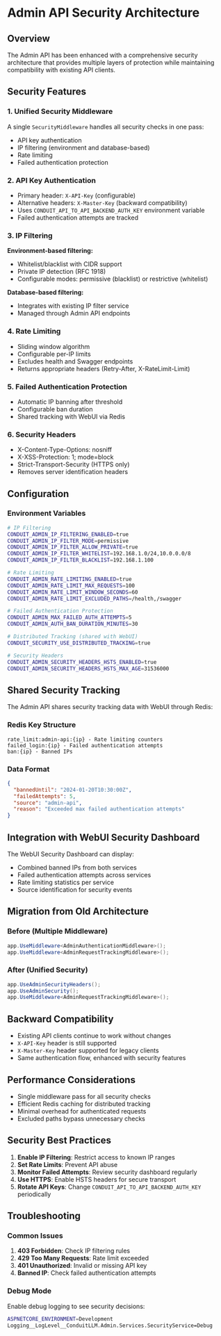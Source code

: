# Admin API Security Architecture

## Overview

The Admin API has been enhanced with a comprehensive security architecture that provides multiple layers of protection while maintaining compatibility with existing API clients.

## Security Features

### 1. Unified Security Middleware

A single `SecurityMiddleware` handles all security checks in one pass:
- API key authentication
- IP filtering (environment and database-based)
- Rate limiting
- Failed authentication protection

### 2. API Key Authentication

- Primary header: `X-API-Key` (configurable)
- Alternative headers: `X-Master-Key` (backward compatibility)
- Uses `CONDUIT_API_TO_API_BACKEND_AUTH_KEY` environment variable
- Failed authentication attempts are tracked

### 3. IP Filtering

**Environment-based filtering:**
- Whitelist/blacklist with CIDR support
- Private IP detection (RFC 1918)
- Configurable modes: permissive (blacklist) or restrictive (whitelist)

**Database-based filtering:**
- Integrates with existing IP filter service
- Managed through Admin API endpoints

### 4. Rate Limiting

- Sliding window algorithm
- Configurable per-IP limits
- Excludes health and Swagger endpoints
- Returns appropriate headers (Retry-After, X-RateLimit-Limit)

### 5. Failed Authentication Protection

- Automatic IP banning after threshold
- Configurable ban duration
- Shared tracking with WebUI via Redis

### 6. Security Headers

- X-Content-Type-Options: nosniff
- X-XSS-Protection: 1; mode=block
- Strict-Transport-Security (HTTPS only)
- Removes server identification headers

## Configuration

### Environment Variables

```bash
# IP Filtering
CONDUIT_ADMIN_IP_FILTERING_ENABLED=true
CONDUIT_ADMIN_IP_FILTER_MODE=permissive
CONDUIT_ADMIN_IP_FILTER_ALLOW_PRIVATE=true
CONDUIT_ADMIN_IP_FILTER_WHITELIST=192.168.1.0/24,10.0.0.0/8
CONDUIT_ADMIN_IP_FILTER_BLACKLIST=192.168.1.100

# Rate Limiting
CONDUIT_ADMIN_RATE_LIMITING_ENABLED=true
CONDUIT_ADMIN_RATE_LIMIT_MAX_REQUESTS=100
CONDUIT_ADMIN_RATE_LIMIT_WINDOW_SECONDS=60
CONDUIT_ADMIN_RATE_LIMIT_EXCLUDED_PATHS=/health,/swagger

# Failed Authentication Protection
CONDUIT_ADMIN_MAX_FAILED_AUTH_ATTEMPTS=5
CONDUIT_ADMIN_AUTH_BAN_DURATION_MINUTES=30

# Distributed Tracking (shared with WebUI)
CONDUIT_SECURITY_USE_DISTRIBUTED_TRACKING=true

# Security Headers
CONDUIT_ADMIN_SECURITY_HEADERS_HSTS_ENABLED=true
CONDUIT_ADMIN_SECURITY_HEADERS_HSTS_MAX_AGE=31536000
```

## Shared Security Tracking

The Admin API shares security tracking data with WebUI through Redis:

### Redis Key Structure

```
rate_limit:admin-api:{ip} - Rate limiting counters
failed_login:{ip} - Failed authentication attempts
ban:{ip} - Banned IPs
```

### Data Format

```json
{
  "bannedUntil": "2024-01-20T10:30:00Z",
  "failedAttempts": 5,
  "source": "admin-api",
  "reason": "Exceeded max failed authentication attempts"
}
```

## Integration with WebUI Security Dashboard

The WebUI Security Dashboard can display:
- Combined banned IPs from both services
- Failed authentication attempts across services
- Rate limiting statistics per service
- Source identification for security events

## Migration from Old Architecture

### Before (Multiple Middleware)
```csharp
app.UseMiddleware<AdminAuthenticationMiddleware>();
app.UseMiddleware<AdminRequestTrackingMiddleware>();
```

### After (Unified Security)
```csharp
app.UseAdminSecurityHeaders();
app.UseAdminSecurity();
app.UseMiddleware<AdminRequestTrackingMiddleware>();
```

## Backward Compatibility

- Existing API clients continue to work without changes
- `X-API-Key` header is still supported
- `X-Master-Key` header supported for legacy clients
- Same authentication flow, enhanced with security features

## Performance Considerations

- Single middleware pass for all security checks
- Efficient Redis caching for distributed tracking
- Minimal overhead for authenticated requests
- Excluded paths bypass unnecessary checks

## Security Best Practices

1. **Enable IP Filtering**: Restrict access to known IP ranges
2. **Set Rate Limits**: Prevent API abuse
3. **Monitor Failed Attempts**: Review security dashboard regularly
4. **Use HTTPS**: Enable HSTS headers for secure transport
5. **Rotate API Keys**: Change `CONDUIT_API_TO_API_BACKEND_AUTH_KEY` periodically

## Troubleshooting

### Common Issues

1. **403 Forbidden**: Check IP filtering rules
2. **429 Too Many Requests**: Rate limit exceeded
3. **401 Unauthorized**: Invalid or missing API key
4. **Banned IP**: Check failed authentication attempts

### Debug Mode

Enable debug logging to see security decisions:
```bash
ASPNETCORE_ENVIRONMENT=Development
Logging__LogLevel__ConduitLLM.Admin.Services.SecurityService=Debug
```